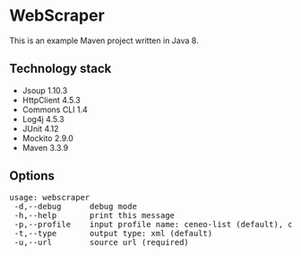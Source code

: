 # WebScraper
This is an example Maven project written in Java 8.
## Technology stack
* Jsoup 1.10.3
* HttpClient 4.5.3
* Commons CLI 1.4
* Log4j 4.5.3
* JUnit 4.12
* Mockito 2.9.0
* Maven 3.3.9
## Options
<pre>
usage: webscraper
 -d,--debug      debug mode
 -h,--help       print this message
 -p,--profile <arg>   input profile name: ceneo-list (default), ceneo-box
 -t,--type <arg>      output type: xml (default)
 -u,--url <arg>       source url (required)
</pre>